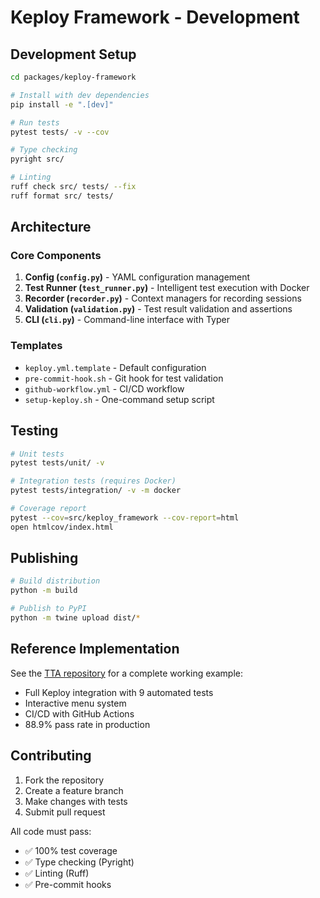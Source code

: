 # Keploy Framework - Development

## Development Setup

```bash
cd packages/keploy-framework

# Install with dev dependencies
pip install -e ".[dev]"

# Run tests
pytest tests/ -v --cov

# Type checking
pyright src/

# Linting
ruff check src/ tests/ --fix
ruff format src/ tests/
```

## Architecture

### Core Components

1. **Config (`config.py`)** - YAML configuration management
2. **Test Runner (`test_runner.py`)** - Intelligent test execution with Docker
3. **Recorder (`recorder.py`)** - Context managers for recording sessions
4. **Validation (`validation.py`)** - Test result validation and assertions
5. **CLI (`cli.py`)** - Command-line interface with Typer

### Templates

- `keploy.yml.template` - Default configuration
- `pre-commit-hook.sh` - Git hook for test validation
- `github-workflow.yml` - CI/CD workflow
- `setup-keploy.sh` - One-command setup script

## Testing

```bash
# Unit tests
pytest tests/unit/ -v

# Integration tests (requires Docker)
pytest tests/integration/ -v -m docker

# Coverage report
pytest --cov=src/keploy_framework --cov-report=html
open htmlcov/index.html
```

## Publishing

```bash
# Build distribution
python -m build

# Publish to PyPI
python -m twine upload dist/*
```

## Reference Implementation

See the [TTA repository](https://github.com/theinterneti/TTA) for a complete working example:

- Full Keploy integration with 9 automated tests
- Interactive menu system
- CI/CD with GitHub Actions
- 88.9% pass rate in production

## Contributing

1. Fork the repository
2. Create a feature branch
3. Make changes with tests
4. Submit pull request

All code must pass:
- ✅ 100% test coverage
- ✅ Type checking (Pyright)
- ✅ Linting (Ruff)
- ✅ Pre-commit hooks
